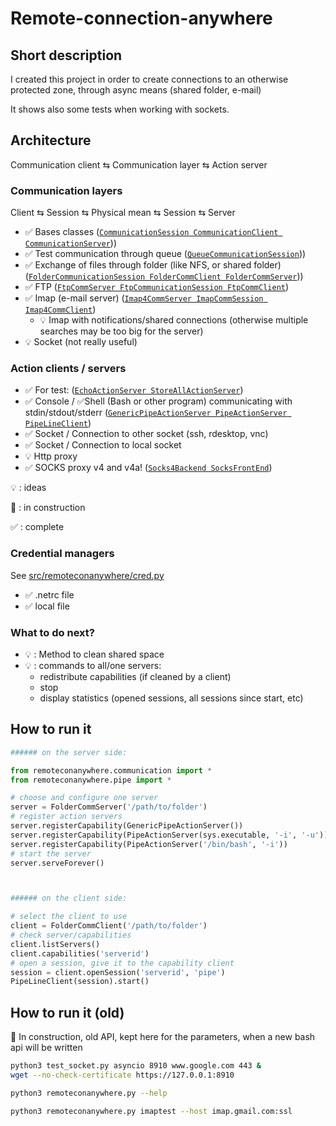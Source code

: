 # Remote-connection-anywhere

## Short description
I created this project in order to create connections to an otherwise protected zone, through async means (shared folder, e-mail)

It shows also some tests when working with sockets.

## Architecture

Communication client ⇆ Communication layer ⇆ Action server

### Communication layers

Client ⇆ Session ⇆ Physical mean ⇆ Session ⇆ Server

* ✅ Bases classes ([`CommunicationSession CommunicationClient CommunicationServer`](src/remoteconanywhere/communication.py)))
* ✅ Test communication through queue ([`QueueCommunicationSession`](src/remoteconanywhere/communication.py)))
* ✅  Exchange of files through folder (like NFS, or shared folder) ([`FolderCommunicationSession FolderCommClient FolderCommServer`](src/remoteconanywhere/folder.py)))
* ✅ FTP ([`FtpCommServer FtpCommunicationSession FtpCommClient`](src/remoteconanywhere/ftp.py))
* ✅  Imap (e-mail server) ([`Imap4CommServer ImapCommSession Imap4CommClient`](src/remoteconanywhere/imap.py))
  * 💡 Imap with notifications/shared connections (otherwise multiple searches may be too big for the server)
* 💡 Socket (not really useful)

### Action clients / servers

* ✅ For test: ([`EchoActionServer StoreAllActionServer`](src/remoteconanywhere/communication.py))
* ✅ Console / ✅Shell (Bash or other program) communicating with stdin/stdout/stderr  ([`GenericPipeActionServer PipeActionServer PipeLineClient`](src/remoteconanywhere/pipe.py))
* ✅ Socket / Connection to other socket (ssh, rdesktop, vnc)
* ✅ Socket / Connection to local socket
* 💡 Http proxy
* ✅ SOCKS proxy v4 and v4a! ([`Socks4Backend SocksFrontEnd`](src/remoteconanywhere/socks.py))

💡 : ideas 

🚧 : in construction

✅ : complete

### Credential managers
See [src/remoteconanywhere/cred.py](src/remoteconanywhere/cred.py)
* ✅  .netrc file
* ✅ local file  

### What to do next?
* 💡 : Method to clean shared space
* 💡 : commands to all/one servers:
  * redistribute capabilities (if cleaned by a client)
  * stop
  * display statistics (opened sessions, all sessions since start, etc)


## How to run it
```python
###### on the server side:

from remoteconanywhere.communication import *
from remoteconanywhere.pipe import *

# choose and configure one server
server = FolderCommServer('/path/to/folder')
# register action servers
server.registerCapability(GenericPipeActionServer())
server.registerCapability(PipeActionServer(sys.executable, '-i', '-u'))
server.registerCapability(PipeActionServer('/bin/bash', '-i'))
# start the server
server.serveForever()



###### on the client side:

# select the client to use
client = FolderCommClient('/path/to/folder')
# check server/capabilities
client.listServers()
client.capabilities('serverid')
# open a session, give it to the capability client
session = client.openSession('serverid', 'pipe')
PipeLineClient(session).start()

```



## How to run it (old)
🚧 In construction, old API, kept here for the parameters, when a new bash api will be written

```bash
python3 test_socket.py asyncio 8910 www.google.com 443 &
wget --no-check-certificate https://127.0.0.1:8910
```


```bash
python3 remoteconanywhere.py --help
```

```bash
python3 remoteconanywhere.py imaptest --host imap.gmail.com:ssl
```
